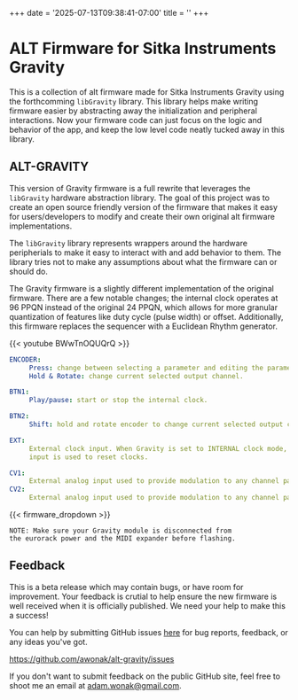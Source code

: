 +++
date = '2025-07-13T09:38:41-07:00'
title = ''
+++

# ALT Firmware for Sitka Instruments Gravity

This is a collection of alt firmware made for Sitka Instruments Gravity
using the forthcomming `libGravity` library. This library helps make writing
firmware easier by abstracting away the initialization and peripheral
interactions. Now your firmware code can just focus on the logic and behavior
of the app, and keep the low level code neatly tucked away in this library.


## ALT-GRAVITY

This version of Gravity firmware is a full rewrite that leverages the
`libGravity` hardware abstraction library. The goal of this project was to
create an open source friendly version of the firmware that makes it easy
for users/developers to modify and create their own original alt firmware
implementations.

The `libGravity` library represents wrappers around the
hardware peripherials to make it easy to interact with and add behavior
to them. The library tries not to make any assumptions about what the
firmware can or should do.

The Gravity firmware is a slightly different implementation of the original
firmware. There are a few notable changes; the internal clock operates at
96 PPQN instead of the original 24 PPQN, which allows for more granular
quantization of features like duty cycle (pulse width) or offset.
Additionally, this firmware replaces the sequencer with a Euclidean Rhythm
generator.

{{< youtube BWwTnOQUQrQ >}}

```yaml
ENCODER:
     Press: change between selecting a parameter and editing the parameter.
     Hold & Rotate: change current selected output channel.

BTN1:
     Play/pause: start or stop the internal clock.

BTN2: 
     Shift: hold and rotate encoder to change current selected output channel.

EXT:
     External clock input. When Gravity is set to INTERNAL clock mode, this
     input is used to reset clocks.

CV1:
     External analog input used to provide modulation to any channel parameter.
CV2:
     External analog input used to provide modulation to any channel parameter.
```


{{< firmware_dropdown >}}

```
NOTE: Make sure your Gravity module is disconnected from
the eurorack power and the MIDI expander before flashing.
```


## Feedback

This is a beta release which may contain bugs, or have room for improvement.
Your feedback is crutial to help ensure the new firmware is well received when
it is officially published. We need your help to make this a success!

You can help by submitting GitHub issues [here](https://github.com/awonak/alt-gravity/issues)
for bug reports, feedback, or any ideas you've got. 

https://github.com/awonak/alt-gravity/issues

If you don't want to submit feedback on the public GitHub site, feel free to
shoot me an email at adam.wonak@gmail.com.
